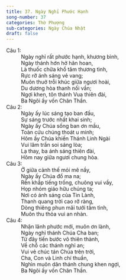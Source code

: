 ```yaml
---
title: 37. Ngày Nghỉ Phước Hạnh
song-number: 37
categories: Thờ Phượng
sub-categories: Ngày Chúa Nhật
draft: false
---
```

<dl><dt>Câu 1:</dt><dd data-verse="1">Ngày nghỉ rất phước hạnh, khương bình, <br/>Ngày thánh hớn hở hân hoan, <br/>Là thuốc chữa khổ tăm thương tình, <br/>Rực rỡ ánh sáng vẻ vang; <br/>Muôn thuở trỗi khúc giữa ngươi hoài, <br/>Du dương hòa thanh nối vần; <br/>Ngợi khen, tôn thánh Vua thiên đài, <br/>Ba Ngôi ấy vốn Chân Thần. </dd><dt>Câu 2:</dt><dd data-verse="2">Ngày ấy lúc sáng tạo ban đầu, <br/>Sự sáng trước nhất khai sinh; <br/>Ngày ấy Chúa sống ban ơn mầu, <br/>Toàn cứu chúng thoát u minh; <br/>Hôm ấy Chúa khiến Thánh Linh Ngài <br/>Vui lâm trần soi sáng lòa; <br/>Lạ thay, ba ánh sáng thiên đài, <br/>Hôm nay giữa ngươi chung hòa. </dd><dt>Câu 3:</dt><dd data-verse="3">Ở giữa cảnh thế mỏi mê nầy, <br/>Ngày ấy Chúa đổ ma na; <br/>Rền khắp tiếng trống, chuông vui vầy, <br/>Họp nhóm giáo hữu chúng ta; <br/>Nơi có ánh sáng của Tin Lành, <br/>Thanh quang trời cao rỡ ràng, <br/>Dòng thiêng phun mãi tưới tâm tình, <br/>Muôn thu thỏa vui an nhàn. </dd><dt>Câu 4:</dt><dd data-verse="4"> Nhận lãnh phước mới, muôn ơn lành, <br/>Ngày nghỉ thánh Chúa Cha ban; <br/>Từ đây tiến bước vô thiên thành, <br/>Về chỗ các thánh nghỉ an; <br/>Vui vẻ chúc tán Chúa trên trời, <br/>Cha, Con và Linh chí thuần, <br/>Nghìn muôn dân thánh chung khen ngợi, <br/>Ba Ngôi ấy vốn Chân Thần. </dd></dl>